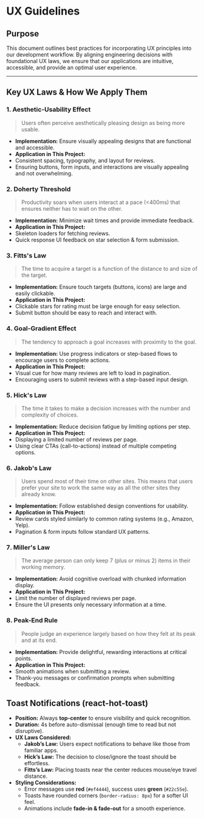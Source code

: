 # UX Guidelines

## Purpose

This document outlines best practices for incorporating UX principles into our
development workflow. By aligning engineering decisions with foundational UX
laws, we ensure that our applications are intuitive, accessible, and provide an
optimal user experience.

---

## Key UX Laws & How We Apply Them

### 1️. **Aesthetic-Usability Effect**

> Users often perceive aesthetically pleasing design as being more usable.

- **Implementation:** Ensure visually appealing designs that are functional and
  accessible.
- **Application in This Project:**
- Consistent spacing, typography, and layout for reviews.
- Ensuring buttons, form inputs, and interactions are visually appealing and not
  overwhelming.

### 2. **Doherty Threshold**

> Productivity soars when users interact at a pace (<400ms) that ensures neither
> has to wait on the other.

- **Implementation:** Minimize wait times and provide immediate feedback.
- **Application in This Project:**
- Skeleton loaders for fetching reviews.
- Quick response UI feedback on star selection & form submission.

### 3. **Fitts's Law**

> The time to acquire a target is a function of the distance to and size of the
> target.

- **Implementation:** Ensure touch targets (buttons, icons) are large and easily
  clickable.
- **Application in This Project:**
- Clickable stars for rating must be large enough for easy selection.
- Submit button should be easy to reach and interact with.

### 4️. **Goal-Gradient Effect**

> The tendency to approach a goal increases with proximity to the goal.

- **Implementation:** Use progress indicators or step-based flows to encourage
  users to complete actions.
- **Application in This Project:**
- Visual cue for how many reviews are left to load in pagination.
- Encouraging users to submit reviews with a step-based input design.

### 5️. **Hick's Law**

> The time it takes to make a decision increases with the number and complexity
> of choices.

- **Implementation:** Reduce decision fatigue by limiting options per step.
- **Application in This Project:**
- Displaying a limited number of reviews per page.
- Using clear CTAs (call-to-actions) instead of multiple competing options.

### 6️. **Jakob's Law**

> Users spend most of their time on other sites. This means that users prefer
> your site to work the same way as all the other sites they already know.

- **Implementation:** Follow established design conventions for usability.
- **Application in This Project:**
- Review cards styled similarly to common rating systems (e.g., Amazon, Yelp).
- Pagination & form inputs follow standard UX patterns.

### 7️. **Miller's Law**

> The average person can only keep 7 (plus or minus 2) items in their working
> memory.

- **Implementation:** Avoid cognitive overload with chunked information display.
- **Application in This Project:**
- Limit the number of displayed reviews per page.
- Ensure the UI presents only necessary information at a time.

### 8️. **Peak-End Rule**

> People judge an experience largely based on how they felt at its peak and at
> its end.

- **Implementation:** Provide delightful, rewarding interactions at critical
  points.
- **Application in This Project:**
- Smooth animations when submitting a review.
- Thank-you messages or confirmation prompts when submitting feedback.

## Toast Notifications (react-hot-toast)

- **Position:** Always **top-center** to ensure visibility and quick
  recognition.
- **Duration:** 4s before auto-dismissal (enough time to read but not
  disruptive).
- **UX Laws Considered:**
  - **Jakob’s Law:** Users expect notifications to behave like those from
    familiar apps.
  - **Hick’s Law:** The decision to close/ignore the toast should be effortless.
  - **Fitts’s Law:** Placing toasts near the center reduces mouse/eye travel
    distance.
- **Styling Considerations:**
  - Error messages use **red** (`#ef4444`), success uses **green** (`#22c55e`).
  - Toasts have rounded corners (`border-radius: 8px`) for a softer UI feel.
  - Animations include **fade-in & fade-out** for a smooth experience.
